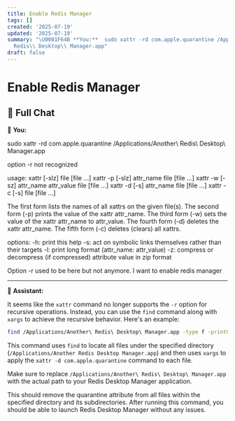 ```yaml
---
title: Enable Redis Manager
tags: []
created: '2025-07-19'
updated: '2025-07-19'
summary: "\U0001F64B **You:**  sudo xattr -rd com.apple.quarantine /Applications/Another\\
  Redis\\ Desktop\\ Manager.app"
draft: false
---
```


# Enable Redis Manager

## 🧠 Full Chat

🙋 **You:**

sudo xattr -rd com.apple.quarantine /Applications/Another\ Redis\ Desktop\ Manager.app

option -r not recognized

usage: xattr [-slz] file [file ...]
       xattr -p [-slz] attr_name file [file ...]
       xattr -w [-sz] attr_name attr_value file [file ...]
       xattr -d [-s] attr_name file [file ...]
       xattr -c [-s] file [file ...]

The first form lists the names of all xattrs on the given file(s).
The second form (-p) prints the value of the xattr attr_name.
The third form (-w) sets the value of the xattr attr_name to attr_value.
The fourth form (-d) deletes the xattr attr_name.
The fifth form (-c) deletes (clears) all xattrs.

options:
  -h: print this help
  -s: act on symbolic links themselves rather than their targets
  -l: print long format (attr_name: attr_value)
  -z: compress or decompress (if compressed) attribute value in zip format

Option -r used to be here but not anymore. I want to enable redis manager

---

🤖 **Assistant:**

It seems like the `xattr` command no longer supports the `-r` option for recursive operations. Instead, you can use the `find` command along with `xargs` to achieve the recursive behavior. Here's an example:

```bash
find /Applications/Another\ Redis\ Desktop\ Manager.app -type f -print0 | xargs -0 xattr -d com.apple.quarantine
```

This command uses `find` to locate all files under the specified directory (`/Applications/Another Redis Desktop Manager.app`) and then uses `xargs` to apply the `xattr -d com.apple.quarantine` command to each file.

Make sure to replace `/Applications/Another\ Redis\ Desktop\ Manager.app` with the actual path to your Redis Desktop Manager application.

This should remove the quarantine attribute from all files within the specified directory and its subdirectories. After running this command, you should be able to launch Redis Desktop Manager without any issues.